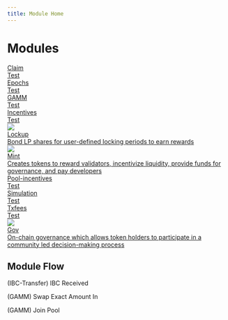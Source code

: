 ```yaml
---
title: Module Home
---
```


# Modules

<div class="cards twoColumn">
  <a href="" class="card">
    <img src="" class="filter-blue" />
    <div class="title">
      Claim
    </div>
    <div class="text">
      Test
    </div>
  </a>


  <a href="" class="card">
    <img src="" class="filter-blue" />
    <div class="title">
      Epochs
    </div>
    <div class="text">
      Test
    </div>
  </a>


  <a href="" class="card">
    <img src="" class="filter-blue" />
    <div class="title">
      GAMM
    </div>
    <div class="text">
      Test
    </div>
  </a>


  <a href="" class="card">
    <img src="" class="filter-blue" />
    <div class="title">
      Incentives
    </div>
    <div class="text">
      Test
    </div>
  </a>


  <a href="spec-lockup.html" class="card">
    <img src="/osmosis/img/lock-bold.svg" class="filter-blue" />
    <div class="title">
      Lockup
    </div>
    <div class="text">
      Bond LP shares for user-defined locking periods to earn rewards
    </div>
  </a>


  <a href="spec-mint.html" class="card">
    <img src="/osmosis/img/mint.svg" class="filter-blue" />
    <div class="title">
      Mint
    </div>
    <div class="text">
      Creates tokens to reward validators, incentivize liquidity, provide funds for governance, and pay developers
    </div>
  </a>


  <a href="" class="card">
    <img src="" class="filter-blue" />
    <div class="title">
      Pool-incentives
    </div>
    <div class="text">
      Test
    </div>
  </a>



  <a href="" class="card">
    <img src="" class="filter-blue" />
    <div class="title">
      Simulation
    </div>
    <div class="text">
      Test
    </div>
  </a>


  <a href="" class="card">
    <img src="" class="filter-blue" />
    <div class="title">
      Txfees
    </div>
    <div class="text">
      Test
    </div>
  </a>

  <a href="spec-gov.html" class="card">
    <img src="/osmosis/img/gov.svg" class="filter-blue" />
    <div class="title">
      Gov
    </div>
    <div class="text">
      On-chain governance which allows token holders to participate in a community led decision-making process
    </div>
  </a>
 </div>

## Module Flow

(IBC-Transfer) IBC Received

(GAMM) Swap Exact Amount In

(GAMM) Join Pool

